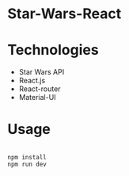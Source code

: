 # Star-Wars-React

# Technologies
* Star Wars API
* React.js
* React-router
* Material-UI

# Usage
<code>
npm install
npm run dev
</code>

